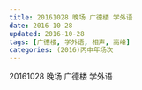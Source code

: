```yaml
---
title: 20161028 晚场 广德楼 学外语
date: 2016-10-28
updated: 2016-10-28
tags: [广德楼, 学外语, 相声, 高峰] 
categories: (2016)丙申年场次 
---
```

20161028 晚场 广德楼 学外语

